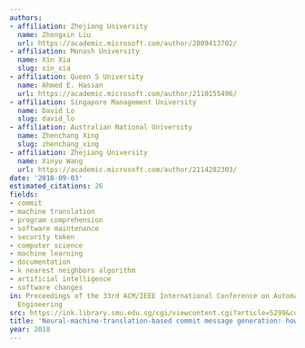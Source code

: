 ```yaml
---
authors:
- affiliation: Zhejiang University
  name: Zhongxin Liu
  url: https://academic.microsoft.com/author/2809413702/
- affiliation: Monash University
  name: Xin Xia
  slug: xin_xia
- affiliation: Queen S University
  name: Ahmed E. Hassan
  url: https://academic.microsoft.com/author/2110155496/
- affiliation: Singapore Management University
  name: David Lo
  slug: david_lo
- affiliation: Australian National University
  name: Zhenchang Xing
  slug: zhenchang_xing
- affiliation: Zhejiang University
  name: Xinyu Wang
  url: https://academic.microsoft.com/author/2114282303/
date: '2018-09-03'
estimated_citations: 26
fields:
- commit
- machine translation
- program comprehension
- software maintenance
- security token
- computer science
- machine learning
- documentation
- k nearest neighbors algorithm
- artificial intelligence
- software changes
in: Proceedings of the 33rd ACM/IEEE International Conference on Automated Software
  Engineering
src: https://ink.library.smu.edu.sg/cgi/viewcontent.cgi?article=5299&context=sis_research
title: 'Neural-machine-translation-based commit message generation: how far are we?'
year: 2018
---
```

